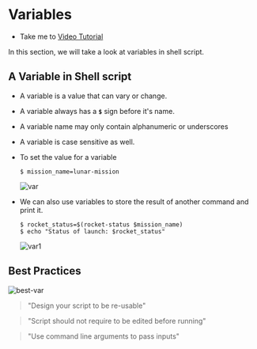 # Variables

- Take me to [Video Tutorial](https://kodekloud.com/topic/variables/)

In this section, we will take a look at variables in shell script.

## A Variable in Shell script

- A variable is a value that can vary or change.
- A variable always has a **`$`** sign before it's name.
- A variable name may only contain alphanumeric or underscores
- A variable is case sensitive as well.
- To set the value for a variable

  ```
  $ mission_name=lunar-mission
  ```

  ![var](../../images/var.PNG)

- We can also use variables to store the result of another command and print it.

  ```
  $ rocket_status=$(rocket-status $mission_name)
  $ echo "Status of launch: $rocket_status"
  ```

  ![var1](../../images/var1.PNG)

## Best Practices

![best-var](../../images/best-var.PNG)

> "Design your script to be re-usable"

> "Script should not require to be edited before running"

> "Use command line arguments to pass inputs"
